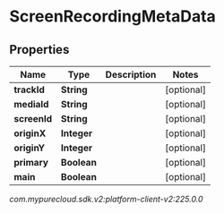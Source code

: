 # ScreenRecordingMetaData


## Properties

| Name | Type | Description | Notes |
| ------------ | ------------- | ------------- | ------------- |
| **trackId** | **String** |  |  [optional] |
| **mediaId** | **String** |  |  [optional] |
| **screenId** | **String** |  |  [optional] |
| **originX** | **Integer** |  |  [optional] |
| **originY** | **Integer** |  |  [optional] |
| **primary** | **Boolean** |  |  [optional] |
| **main** | **Boolean** |  |  [optional] |




_com.mypurecloud.sdk.v2:platform-client-v2:225.0.0_
